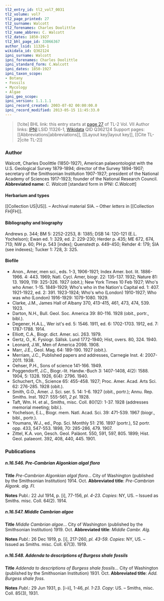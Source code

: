 ```yaml
---
tl2_entry_id: tl2_vol7_0031
tl2_volume: vol7
tl2_page_printed: 27
tl2_surname: Walcott
tl2_forenames: Charles Doolittle
tl2_name_abbrev: C. Walcott
tl2_dates: 1850-1927
tl2_bhl_page_id: 33066367
author_lsid: 11326-1
wikidata_id: Q362124
ipni_surname: Walcott
ipni_forenames: Charles Doolittle
ipni_standard_form: C.Walcott
ipni_dates: 1850-1927
ipni_taxon_scope: 
- Botany
- Fossils
- Mycology
- Algae
ipni_geo_scope: 
ipni_version: 1.1.1.1
ipni_record_created: 2003-07-02 00:00:00.0
ipni_record_modified: 2013-05-15 11:45:33.0
---
```


> [!cite] BHL link: this entry starts at [page 27](https://www.biodiversitylibrary.org/page/33066367) of TL-2 Vol. VII
> Author links: [IPNI](https://www.ipni.org/a/11326-1) LSID 11326-1, [Wikidata](https://www.wikidata.org/wiki/Q362124) QID Q362124
> Support pages: [[Abbreviations|abbreviations]], [[Layout key|layout key]], [[Cite TL-2|cite TL-2]]

### Author

Walcott, Charles Doolittle (1850-1927), American palaeontologist with the U.S. Geological Survey 1879-1894; director of the Survey 1894-1907; secretary of the Smithsonian Institution 1907-1927; president of the National Academy of Sciences 1917-1923; founder of the National Research Council. 
**Abbreviated name**: *C. Walcott* \[standard form in IPNI: *C.Walcott*\]

#### Herbarium and types

[[Collection US|US]]. – Archival material SIA. – Other *letters* in [[Collection FH|FH]].

#### Bibliography and biography

Andrews p. 344; BM 5: 2252-2253, 8: 1385; DSB 14: 120-121 (E.L. Yochelson); Ewan ed. 1: 329, ed. 2: 229-230; Herder p. 435; ME 672, 674, 713; NW p. 60; PH p. 543 \[index\]; Quenstedt p. 449-450; Rehder 4: 179; SIA (see indexes); Tucker 1: 728, 3: 325.

#### Biofile

- Anon., Amer, men sci., eds. 1-3, 1906-1921; Index Amer. bot. lit. 1886-1966. 4: 443. 1969; Natl. Cycl. Amer, biogr. 22: 135-137. 1932; Nature 81: 13. 1909, 119: 325-326. 1927 (obit.); New York Times 10 Feb 1927; Who's who Amer. 1-15. 1849-1929; Who's who in the Nation's Capital ed. 1: 407. 1921-1922, ed. 2: 391. 1923-1924; Who's who (London) 1910-1927; Who was who (London) 1916-1929: 1079-1080. 1929.
- Clarke, J.M., James Hall of Albany 370, 413-415, 461, 473, 474, 539. 1923.
- Darton, N.H., Bull. Geol. Soc. America 39: 80-116. 1928 (obit., portr., bibl.).
- Degener, H.A.L., Wer ist's ed. 5: 1546. 1911, ed. 6: 1702-1703. 1912, ed. 7: 1787-1788. 1914.
- Elliott, C.A., Biogr. dict. Amer. sci. 263. 1979.
- Gertz, O., K. Fysiogr. Sällsk. Lund 1772-1940; Hist, overs. 80, 324. 1940.
- Leonard, J.W., Men of America 2098. 1908.
- Marr, J.E., Geol. Mag. 64: 189-190. 1927 (obit.).
- Merriam, J.C., Published papers and addresses, Carnegie Inst. 4: 2007-2011. 1938.
- Oehser, P.H., Sons of science 141-166. 1949.
- Poggendorff, J.C., Biogr.-lit. Handw.-Buch 3: 1407-1408, 4(2): 1588. 1904, 5: 1328. 1926, 6(4): 2796. 1940.
- Schuchert, Ch., Science 65: 455-458. 1927; Proc. Amer. Acad. Arts Sci. 62: 276-285. 1928 (obit.).
- Smith, G.O., Amer. J. Sci. ser. 5. 14: 1-6. 1927 (obit., portr.); Annu. Rep. Smiths. Inst. 1927: 555-561, *2 pl*. 1928.
- Taft, Wm. H. et al., Smiths, misc. Coll. 80(12): 1-37. 1928 (addresses memorial meeting; bibl.).
- Yochelson, E.L., Biogr. mem. Natl. Acad. Sci. 39: 471-539. 1967 (biogr., bibl., portr.).
- Youmans, W.J., ed., Pop. Sci. Monthly 51: 216. 1897 (portr.), 52 portr. opp. 433, 547-553. 1898, 70: 285-286, 479. 1907.
- Zittel, K.A. von, Gesch. Geol. Paläont. 550, 591, 597, 805. 1899; Hist. Geol. palaeont. 392, 408, 440, 445. 1901.

### Publications

##### n.16.546. Pre-Cambrian Algonkian algal flora

**Title**
*Pre-Cambrian Algonkian algal flora*... City of Washington (published by the Smithsonian Institution) 1914. Oct.
**Abbreviated title**: *Pre-Cambrian Algonk. alg. Fl.*

**Notes**
Publ.: 22 Jul 1914, p. \[i\], 77-156, *pl. 4-23. Copies*: NY, US. – Issued as Smiths. misc. Coll. 64(2). 1914.

##### n.16.547. Middle Cambrian algae

**Title**
*Middle Cambrian algae*... City of Washington (published by the Smithsonian Institution) 1919. Oct.
**Abbreviated title**: *Middle Cambr. Alg.*

**Notes**
*Publ*.: 26 Dec 1919, p. \[i\], 217-260, *pl. 43-59. Copies*: NY, US. – Issued as Smiths. misc. Coll. 67(3). 1919.

##### n.16.548. Addenda to descriptions of Burgess shale fossils

**Title**
*Addenda to descriptions of Burgess shale fossils*... City of Washington (published by the Smithsonian Institution) 1931. Oct.
**Abbreviated title**: *Add. Burgess shale foss.*

**Notes**
*Publ*.: 29 Jun 1931, p. \[i-ii\], 1-46, *pl. 1-23. Copy*: US. – Smiths, misc. Coll. 85(3), 1931.

